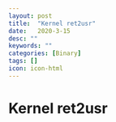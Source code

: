 ```yaml
---
layout: post
title:  "Kernel ret2usr"
date:   2020-3-15
desc: ""
keywords: ""
categories: [Binary]
tags: []
icon: icon-html
---
```


# Kernel ret2usr